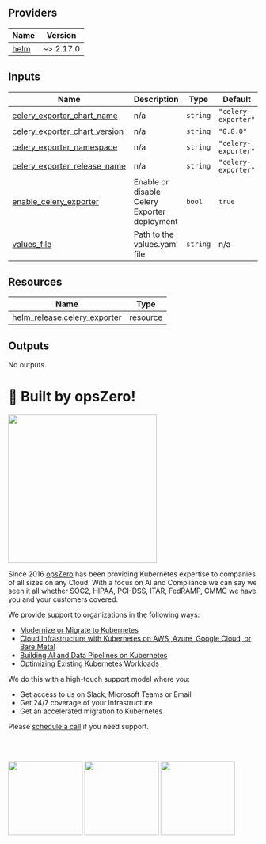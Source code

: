<!-- BEGIN_TF_DOCS -->

## Providers

| Name | Version |
|------|---------|
| <a name="provider_helm"></a> [helm](#provider\_helm) | ~> 2.17.0 |
## Inputs

| Name | Description | Type | Default | Required |
|------|-------------|------|---------|:--------:|
| <a name="input_celery_exporter_chart_name"></a> [celery\_exporter\_chart\_name](#input\_celery\_exporter\_chart\_name) | n/a | `string` | `"celery-exporter"` | no |
| <a name="input_celery_exporter_chart_version"></a> [celery\_exporter\_chart\_version](#input\_celery\_exporter\_chart\_version) | n/a | `string` | `"0.8.0"` | no |
| <a name="input_celery_exporter_namespace"></a> [celery\_exporter\_namespace](#input\_celery\_exporter\_namespace) | n/a | `string` | `"celery-exporter"` | no |
| <a name="input_celery_exporter_release_name"></a> [celery\_exporter\_release\_name](#input\_celery\_exporter\_release\_name) | n/a | `string` | `"celery-exporter"` | no |
| <a name="input_enable_celery_exporter"></a> [enable\_celery\_exporter](#input\_enable\_celery\_exporter) | Enable or disable Celery Exporter deployment | `bool` | `true` | no |
| <a name="input_values_file"></a> [values\_file](#input\_values\_file) | Path to the values.yaml file | `string` | n/a | yes |
## Resources

| Name | Type |
|------|------|
| [helm_release.celery_exporter](https://registry.terraform.io/providers/hashicorp/helm/latest/docs/resources/release) | resource |
## Outputs

No outputs.
# 🚀 Built by opsZero!

<a href="https://opszero.com"><img src="https://opszero.com/wp-content/uploads/2024/07/opsZero_logo_svg.svg" width="300px"/></a>

Since 2016 [opsZero](https://opszero.com) has been providing Kubernetes
expertise to companies of all sizes on any Cloud. With a focus on AI and
Compliance we can say we seen it all whether SOC2, HIPAA, PCI-DSS, ITAR,
FedRAMP, CMMC we have you and your customers covered.

We provide support to organizations in the following ways:

- [Modernize or Migrate to Kubernetes](https://opszero.com/solutions/modernization/)
- [Cloud Infrastructure with Kubernetes on AWS, Azure, Google Cloud, or Bare Metal](https://opszero.com/solutions/cloud-infrastructure/)
- [Building AI and Data Pipelines on Kubernetes](https://opszero.com/solutions/ai/)
- [Optimizing Existing Kubernetes Workloads](https://opszero.com/solutions/optimized-workloads/)

We do this with a high-touch support model where you:

- Get access to us on Slack, Microsoft Teams or Email
- Get 24/7 coverage of your infrastructure
- Get an accelerated migration to Kubernetes

Please [schedule a call](https://calendly.com/opszero-llc/discovery) if you need support.

<br/><br/>

<div style="display: block">
  <img src="https://opszero.com/wp-content/uploads/2024/07/aws-advanced.png" width="150px" />
  <img src="https://opszero.com/wp-content/uploads/2024/07/AWS-public-sector.png" width="150px" />
  <img src="https://opszero.com/wp-content/uploads/2024/07/AWS-eks.png" width="150px" />
</div>
<!-- END_TF_DOCS -->